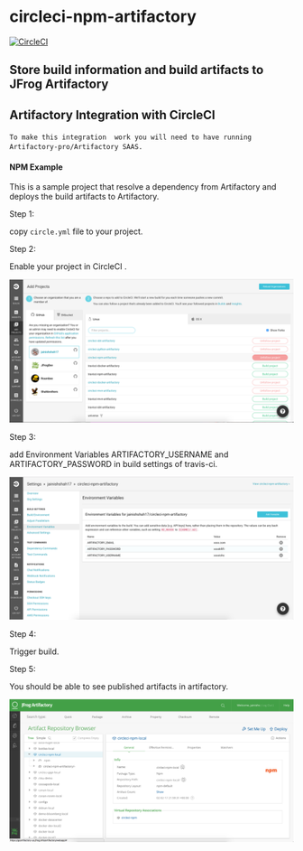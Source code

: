 # circleci-npm-artifactory

[![CircleCI](https://circleci.com/gh/jainishshah17/circleci-npm-artifactory.svg?style=svg)](https://circleci.com/gh/jainishshah17/circleci-npm-artifactory)
## Store build information and build artifacts to JFrog Artifactory
## Artifactory Integration with CircleCI

`To make this integration  work you will need to have running Artifactory-pro/Artifactory SAAS.`

#### NPM Example
This is a sample project that resolve a dependency from Artifactory and deploys the build artifacts to Artifactory.

Step 1:

copy ```circle.yml``` file to your project.

Step 2: 

Enable your project in CircleCI .

![screenshot](img/Screen_Shot1.png)

Step 3:

add Environment Variables ARTIFACTORY_USERNAME and ARTIFACTORY_PASSWORD in build settings of travis-ci.

![screenshot](img/Screen_Shot2.png)

Step 4:

Trigger build.

Step 5: 

You should be able to see published artifacts in artifactory.

![screenshot](img/Screen_Shot3.png)

